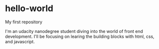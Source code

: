 # hello-world
My first repository

I'm an udacity nanodegree student diving into the world of front end development.  I'll be 
focusing on learing the building blocks with html, css, and javascript.
